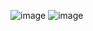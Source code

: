 ![image](https://github.com/user-attachments/assets/f67e3778-c31a-4b1d-a5f9-621431bb7296)
![image](https://github.com/user-attachments/assets/f077528e-9cc9-4a38-974a-e775fa715535)
